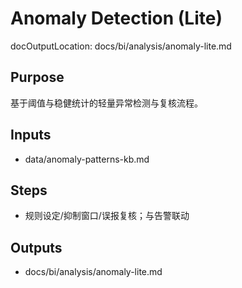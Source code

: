 # Anomaly Detection (Lite)

docOutputLocation: docs/bi/analysis/anomaly-lite.md

## Purpose

基于阈值与稳健统计的轻量异常检测与复核流程。

## Inputs

- data/anomaly-patterns-kb.md

## Steps

- 规则设定/抑制窗口/误报复核；与告警联动

## Outputs

- docs/bi/analysis/anomaly-lite.md
